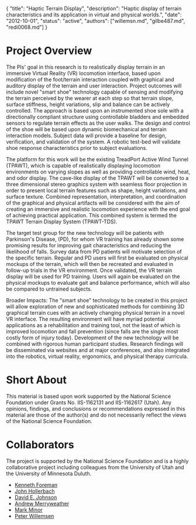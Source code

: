 {
	"title": "Haptic Terrain Display",
	"description": "Haptic display of terrain characteristics and its application in virtual and physical worlds.",
	"date": "2012-10-01",
	"status": "active",
	"authors": ["willemsn.md", "gilbe487.md", "redi0068.md"]
}

Project Overview
================

The PIs' goal in this research is to realistically display terrain in
an immersive Virtual Reality (VR) locomotion interface, based upon
modification of the foot/terrain interaction coupled with graphical
and auditory display of the terrain and user interaction. Project
outcomes will include novel "smart shoe" technology capable of sensing
and modifying the terrain perceived by the wearer at each step so that
terrain slope, surface stiffness, height variations, slip and balance
can be actively controlled. The approach is based upon an instrumented
shoe sole with a directionally compliant structure using controllable
bladders and embedded sensors to regulate terrain effects as the user
walks. The design and control of the shoe will be based upon dynamic
biomechanical and terrain interaction models. Subject data will
provide a baseline for design, verification, and validation of the
system. A robotic test-bed will validate shoe response characteristics
prior to subject evaluations.

The platform for this work will be the existing TreadPort Active Wind
Tunnel (TPAWT), which is capable of realistically displaying
locomotion environments on varying slopes as well as providing
controllable wind, heat, and odor display. The cave-like display of
the TPAWT will be converted to a three dimensional stereo graphics
system with seamless floor projection in order to present local
terrain features such as shape, height variations, and surface
texture. Combined representation, interpretation, and coordination of
the graphical and physical artifacts will be considered with the aim
of creating an immersive and realistic locomotion experience with the
end goal of achieving practical application. This combined system is
termed the TPAWT Terrain Display System (TPAWT-TDS).

The target test group for the new technology will be patients with
Parkinson's Disease, (PD), for whom VR training has already shown some
promising results for improving gait characteristics and reducing the
likelihood of falls. Survey data from PD patients will motivate
selection of the specific terrain. Regular and PD users will first be
evaluated on physical mockups of the terrain, which will then be
recreated and evaluated in follow-up trials in the VR
environment. Once validated, the VR terrain display will be used for
PD training. Users will again be evaluated on the physical mockups to
evaluate gait and balance performance, which will also be compared to
untrained subjects.

Broader Impacts: The "smart shoe" technology to be created in this
project will allow exploration of new and sophisticated methods for
combining 3D graphical terrain cues with an actively changing physical
terrain in a novel VR interface. The resulting environment will have
myriad potential applications as a rehabilitation and training tool,
not the least of which is improved locomotion and fall prevention
(since falls are the single most costly form of injury
today). Development of the new technology will be combined with
rigorous human participant studies. Research findings will be
disseminated via websites and at major conferences, and also
integrated into the robotics, virtual reality, ergonomics, and
physical therapy curricula.

Short About
===========

This material is based upon work supported by the National Science
Foundation under Grants No. IIS-1162131 and IIS-1162617 (Utah).  Any
opinions, findings, and conclusions or recommendations expressed in
this material are those of the author(s) and do not necessarily
reflect the views of the National Science Foundation.

Collaborators
=============

The project is supported by the National Science Foundation and is a
highly collaborative project including colleagues from the University
of Utah and the University of Minnesota Duluth.

* [Kenneth Foreman](http://www.health.utah.edu/pt/facultystaff/faculty/foreman.html)
* [John Hollerbach](http://mech.utah.edu/people/faculty/rob-stoll-assistant-professor/)
* [David E. Johnson](http://www.cs.utah.edu/~dejohnso/)
* [Andrew Merryweather](http://mech.utah.edu/people/faculty/andrew-merryweather-assistant-professor/)
* [Mark Minor](http://mech.utah.edu/people/faculty/mark-a-minor-associate-professor/)
* [Peter Willemsen](http://www.d.umn.edu/~willemsn)



